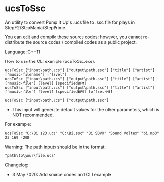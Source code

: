 # ucsToSsc
An utility to convert Pump It Up's .ucs file to .ssc file for plays in StepF2/StepMania/StepPrime. 

You can edit and compile these source codes; however, you cannot re-distribute the source codes / compiled codes as a public project. 

Language: C++11

How to use the CLI example (ucsToSsc.exe):
```
ucsToSsc ["input\path.ucs"] ["output\path.ssc"] ["title"] ["artist"] ["music-filename"] ["level"]
ucsToSsc ["input\path.ucs"] ["output\path.ssc"] ["title"] ["artist"] ["music-file"] [level] [specifiedBPM]
ucsToSsc ["input\path.ucs"] ["output\path.ssc"] ["title"] ["artist"] ["music-file"] [level] [specifiedBPM] [offset-MS]
```
```
ucsToSsc ["input\path.ucs"] ["output\path.ssc"]
```
- This input will generate default values for the other parameters, which is NOT recommended.

For example:
```
ucsToSsc "C:\Bi s23.ucs" "C:\Bi.ssc" "Bi SDVX" "Sound Voltex" "bi.mp3" 23 169 -200
```

Warning: The path inputs should be in the format:
```
"path\to\your\file.ucs"
```

Changelog:
- 3 May 2020: Add source codes and CLI example
